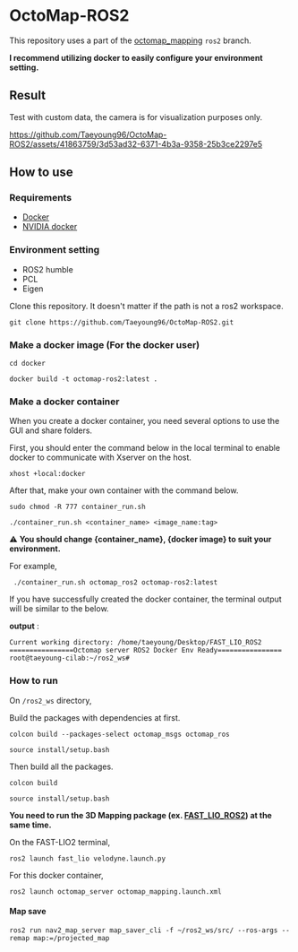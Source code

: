 # OctoMap-ROS2

This repository uses a part of the [octomap_mapping](https://github.com/OctoMap/octomap_mapping) `ros2` branch.  

**I recommend utilizing docker to easily configure your environment setting.**

## Result  
Test with custom data, the camera is for visualization purposes only.  



https://github.com/Taeyoung96/OctoMap-ROS2/assets/41863759/3d53ad32-6371-4b3a-9358-25b3ce2297e5




## How to use  

### Requirements  
- [Docker](https://www.docker.com/)  
- [NVIDIA docker](https://docs.nvidia.com/datacenter/cloud-native/container-toolkit/install-guide.html)

### Environment setting  
- ROS2 humble
- PCL
- Eigen

Clone this repository. It doesn't matter if the path is not a ros2 workspace.   
```
git clone https://github.com/Taeyoung96/OctoMap-ROS2.git
```

### Make a docker image (For the docker user) 
```
cd docker
```
```
docker build -t octomap-ros2:latest .
```

### Make a docker container  

When you create a docker container, you need several options to use the GUI and share folders.

First, you should enter the command below in the local terminal to enable docker to communicate with Xserver on the host.

```
xhost +local:docker
```

After that, make your own container with the command below.  

```
sudo chmod -R 777 container_run.sh
```
```
./container_run.sh <container_name> <image_name:tag>
```

:warning: **You should change {container_name}, {docker image} to suit your environment.**  

For example,  
```
 ./container_run.sh octomap_ros2 octomap-ros2:latest
```

If you have successfully created the docker container, the terminal output will be similar to the below.  

**output** :  

```
Current working directory: /home/taeyoung/Desktop/FAST_LIO_ROS2
================Octomap server ROS2 Docker Env Ready================
root@taeyoung-cilab:~/ros2_ws#
```

### How to run  

On `/ros2_ws` directory,

Build the packages with dependencies at first.
```
colcon build --packages-select octomap_msgs octomap_ros
```
```
source install/setup.bash
```

Then build all the packages.
```
colcon build
```
```
source install/setup.bash
```


**You need to run the 3D Mapping package (ex. [FAST_LIO_ROS2](https://github.com/Taeyoung96/FAST_LIO_ROS2)) at the same time.**  

On the FAST-LIO2 terminal,
```
ros2 launch fast_lio velodyne.launch.py
```

For this docker container,  
```
ros2 launch octomap_server octomap_mapping.launch.xml
```

#### Map save
```
ros2 run nav2_map_server map_saver_cli -f ~/ros2_ws/src/ --ros-args --remap map:=/projected_map
```

